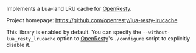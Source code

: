 <!---
    @title         Lua Resty Lrucache Library
    @creator       Yichun Zhang
    @created       2014-06-01 05:55 GMT
    @modifier      YichunZhang
    @modified      
    @changes       1
--->

Implements a Lua-land LRU cache for [OpenResty](openresty/).

Project homepage: https://github.com/openresty/lua-resty-lrucache

This library is enabled by default. You can specify the `--without-lua_resty_lrucache` option to [OpenResty](openresty/)'s `./configure` script to explicitly disable it.
